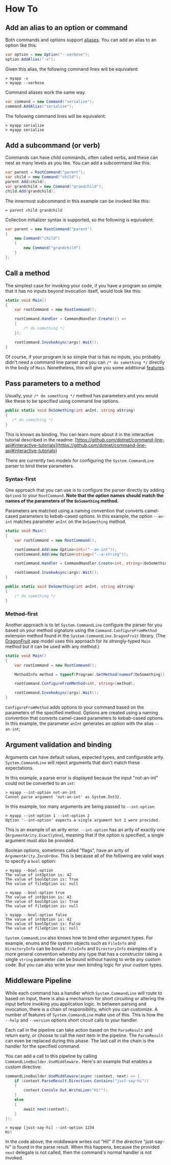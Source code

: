 # How To

## Add an alias to an option or command

Both commands and options support [aliases](Syntax-Concepts-And-Parser.md#Aliases). You can add an alias to an option like this:

```csharp
var option = new Option("--verbose");
option.AddAlias("-v");
```

Given this alias, the following command lines will be equivalent:

```console
> myapp -v
> myapp --verbose
```

Command aliases work the same way.

```csharp
var command = new Command("serialize");
command.AddAlias("serialise");
```

The following command lines will be equivalent:

```console
> myapp serialize
> myapp serialise
```

## Add a subcommand (or verb)

Commands can have child commands, often called verbs, and these can nest as many levels as you like. You can add a subcommand like this:

```csharp
var parent = RootCommand("parent");
var child = new Command("child");
parent.Add(child);
var grandchild = new Command("grandchild");
child.Add(grandchild);
```

The innermost subcommand in this example can be invoked like this:

```console
> parent child grandchild
```

Collection initializer syntax is supported, so the following is equivalent:

```csharp
var parent = new RootCommand("parent")
{
    new Command("child")
    {
        new Command("grandchild")
    }
};
```

## Call a method

The simplest case for invoking your code, if you have a program so simple that it has no inputs beyond invocation itself, would look like this:

```csharp
static void Main()
{
    var rootCommand = new RootCommand();

    rootCommand.Handler = CommandHandler.Create(() =>
    {
        /* do something */
    });

    rootCommand.InvokeAsync(args).Wait();
}
```

Of course, if your program is so simple that is has no inputs, you probably didn't need a command line parser and you can `/* do something */` directly in the body of `Main`. Nonetheless, this will give you some additional [features](Features-overview).

## Pass parameters to a method

Usually, your `/* do something */` method has parameters and you would like these to be specified using command line options.

```csharp
public static void DoSomething(int anInt, string aString)
{
   /* do something */
}
```

This is known as binding. You can learn more about it in the interactive tutorial described in the readme: [https://github.com/dotnet/command-line-api#interactive-tutorials](https://github.com/dotnet/command-line-api#interactive-tutorials)

There are currently two models for configuring the `System.CommandLine` parser to bind these parameters.

### Syntax-first

One approach that you can use is to configure the parser directly by adding `Option`s to your `RootCommand`. **Note that the option names should match the names of the parameters of the `DoSomething` method.**

Parameters are matched using a naming convention that converts camel-cased parameters to kebab-cased options. In this example, the option `--an-int` matches parameter `anInt` on the `DoSomething` method.

```csharp
static void Main()
{
    var rootCommand = new RootCommand();

    rootCommand.Add(new Option<int>("--an-int"));
    rootCommand.Add(new Option<string>("--a-string"));

    rootCommand.Handler = CommandHandler.Create<int, string>(DoSomething);

    rootCommand.InvokeAsync(args).Wait();
}

public static void DoSomething(int anInt, string aString)
{
    /* do something */
}
```

### Method-first

Another approach is to let `System.CommandLine` configure the parser for you based on your method signature using the `Command.ConfigureFromMethod` extension method found in the `System.CommandLine.DragonFruit` library. (The  [DragonFruit](Your-first-app-with-System.CommandLine.DragonFruit.md) app model uses this approach for its strongly-typed `Main` method but it can be used with any method.)

```csharp
static void Main()
{
    var rootCommand = new RootCommand();

    MethodInfo method = typeof(Program).GetMethod(nameof(DoSomething));

    rootCommand.ConfigureFromMethod<int, string>(method);

    rootCommand.InvokeAsync(args).Wait();
}
```

`ConfigureFromMethod` adds options to your command based on the parameters of the specified method. Options are created using a naming convention that converts camel-cased parameters to kebab-cased options. In this example, the parameter `anInt` generates an option with the alias `--an-int`;

## Argument validation and binding

Arguments can have default values, expected types, and configurable arity. `System.CommandLine` will reject arguments that don't match these expectations.

In this example, a parse error is displayed because the input "not-an-int" could not be converted to an `int`:

```console
> myapp --int-option not-an-int
Cannot parse argument 'not-an-int' as System.Int32.
```

In this example, too many arguments are being passed to `--int-option`:

```console
> myapp --int-option 1 --int-option 2
Option '--int-option' expects a single argument but 2 were provided.
```

This is an example of an arity error. `--int-option` has an arity of exactly one (`ArgumentArity.ExactlyOne`), meaning that if the option is specified, a single argument must also be provided.

Boolean options, sometimes called "flags", have an arity of `ArgumentArity.ZeroOrOne`. This is because all of the following are valid ways to specify a `bool` option:

```console
> myapp --bool-option
The value of intOption is: 42
The value of boolOption is: True
The value of fileOption is: null

> myapp --bool-option true
The value of intOption is: 42
The value of boolOption is: True
The value of fileOption is: null

> myapp --bool-option false
The value of intOption is: 42
The value of boolOption is: False
The value of fileOption is: null
```

`System.CommandLine` also knows how to bind other argument types. For example, enums and file system objects such as `FileInfo` and `DirectoryInfo` can be bound. `FileInfo` and `DirectoryInfo` examples of a more general convention whereby any type that has a constructor taking a single `string` parameter can be bound without having to write any custom code. But you can also write your own binding logic for your custom types.

## Middleware Pipeline

While each command has a handler which `System.CommandLine` will route to based on input, there is also a mechanism for short circuiting or altering the input before invoking you application logic. In between parsing and invocation, there is a chain of responsibility, which you can customize. A number of features of `System.CommandLine` make use of this. This is how the `--help` and `--version` options short circuit calls to your handler.

Each call in the pipeline can take action based on the `ParseResult` and return early, or choose to call the next item in the pipeline. The `ParseResult` can even be replaced during this phase. The last call in the chain is the handler for the specified command.

You can add a call to this pipeline by calling `CommandLineBuilder.UseMiddleware.` Here's an example that enables a custom directive:

```csharp
commandLineBuilder.UseMiddleware(async (context, next) => {
    if (context.ParseResult.Directives.Contains("just-say-hi"))
    {
        context.Console.Out.WriteLine("Hi!");
    } 
    else
    {
        await next(context);
    }
});
```

```console
> myapp [just-say-hi] --int-option 1234
Hi!
```

In the code above, the middleware writes out "Hi!" if the directive "just-say-hi" is found in the parse result. When this happens, because the provided `next` delegate is not called, then the command's normal handler is not invoked.

